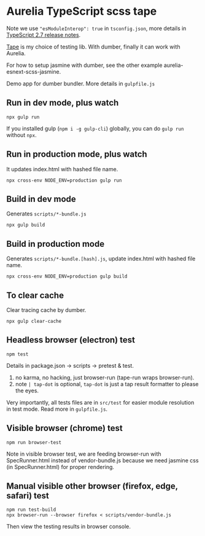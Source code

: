 # Aurelia TypeScript scss tape

Note we use `"esModuleInterop": true` in `tsconfig.json`, more details in [TypeScript 2.7 release notes](https://www.typescriptlang.org/docs/handbook/release-notes/typescript-2-7.html).

[Tape](https://github.com/substack/tape) is my choice of testing lib. With dumber, finally it can work with Aurelia.

For how to setup jasmine with dumber, see the other example aurelia-esnext-scss-jasmine.

Demo app for dumber bundler. More details in `gulpfile.js`

## Run in dev mode, plus watch
```
npx gulp run
```

If you installed gulp (`npm i -g gulp-cli`) globally, you can do `gulp run` without `npx`.

## Run in production mode, plus watch

It updates index.html with hashed file name.
```
npx cross-env NODE_ENV=production gulp run
```

## Build in dev mode

Generates `scripts/*-bundle.js`
```
npx gulp build
```

## Build in production mode

Generates `scripts/*-bundle.[hash].js`, update index.html with hashed file name.
```
npx cross-env NODE_ENV=production gulp build
```

## To clear cache

Clear tracing cache by dumber.
```
npx gulp clear-cache
```

## Headless browser (electron) test
```
npm test
```

Details in package.json -> scripts -> pretest & test.

1. no karma, no hacking, just browser-run (tape-run wraps browser-run).
2. note `| tap-dot` is optional, `tap-dot` is just a tap result formatter to please the eyes.

Very importantly, all tests files are in `src/test` for easier module resolution in test mode. Read more in `gulpfile.js`.

## Visible browser (chrome) test
```
npm run browser-test
```

Note in visible browser test, we are feeding browser-run with SpecRunner.html instead of vendor-bundle.js because we need jasmine css (in SpecRunner.html) for proper rendering.

## Manual visible other browser (firefox, edge, safari) test
```
npm run test-build
npx browser-run --browser firefox < scripts/vendor-bundle.js
```

Then view the testing results in browser console.

